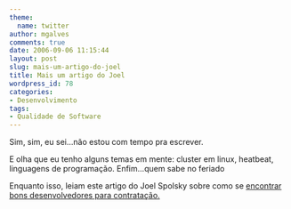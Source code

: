```yaml
---
theme:
  name: twitter
author: mgalves
comments: true
date: 2006-09-06 11:15:44
layout: post
slug: mais-um-artigo-do-joel
title: Mais um artigo do Joel
wordpress_id: 78
categories:
- Desenvolvimento
tags:
- Qualidade de Software
---
```


Sim, sim, eu sei...não estou com tempo pra escrever.

E olha que eu tenho alguns temas em mente: cluster em linux, heatbeat, linguagens de programação.
Enfim...quem sabe no feriado

Enquanto isso, leiam este artigo  do Joel Spolsky sobre como se  [encontrar bons desenvolvedores para contratação.
](http://www.joelonsoftware.com/articles/FindingGreatDevelopers.html)
